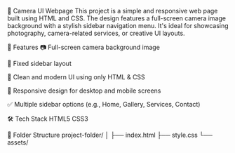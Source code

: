 📸 Camera UI Webpage
This project is a simple and responsive web page built using HTML and CSS. 
The design features a full-screen camera image background with a stylish sidebar navigation menu.
It's ideal for showcasing photography, camera-related services, or creative UI layouts.

🚀 Features
📷 Full-screen camera background image

📁 Fixed sidebar layout

🎨 Clean and modern UI using only HTML & CSS

📱 Responsive design for desktop and mobile screens

✅ Multiple sidebar options (e.g., Home, Gallery, Services, Contact)

🛠️ Tech Stack
HTML5
CSS3

📂 Folder Structure
project-folder/
│
├── index.html
├── style.css
└── assets/
